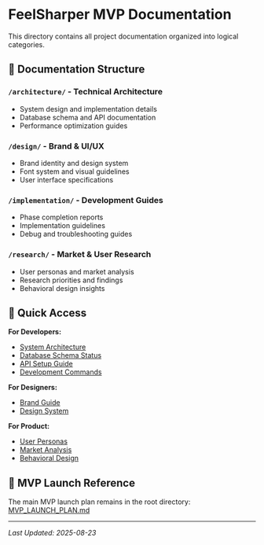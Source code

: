 # FeelSharper MVP Documentation

This directory contains all project documentation organized into logical categories.

## 📁 Documentation Structure

### `/architecture/` - Technical Architecture
- System design and implementation details
- Database schema and API documentation
- Performance optimization guides

### `/design/` - Brand & UI/UX
- Brand identity and design system
- Font system and visual guidelines
- User interface specifications

### `/implementation/` - Development Guides
- Phase completion reports
- Implementation guidelines
- Debug and troubleshooting guides

### `/research/` - Market & User Research
- User personas and market analysis
- Research priorities and findings
- Behavioral design insights

## 🎯 Quick Access

**For Developers:**
- [System Architecture](./architecture/SYSTEM_ARCHITECTURE.md)
- [Database Schema Status](./architecture/DATABASE_SCHEMA.md)
- [API Setup Guide](./architecture/API_SETUP.md)
- [Development Commands](./architecture/DEVELOPMENT_GUIDE.md)

**For Designers:**
- [Brand Guide](./design/BRAND_GUIDE.md)
- [Design System](./design/DESIGN_SYSTEM.md)

**For Product:**
- [User Personas](./research/USER_PERSONAS.md)
- [Market Analysis](./research/MARKET_RESEARCH.md)
- [Behavioral Design](./research/BEHAVIORAL_DESIGN.md)

## 🚀 MVP Launch Reference

The main MVP launch plan remains in the root directory: [MVP_LAUNCH_PLAN.md](../MVP_LAUNCH_PLAN.md)

---
*Last Updated: 2025-08-23*
